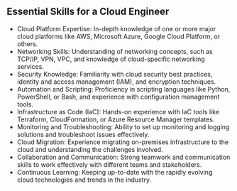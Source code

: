 
## Essential Skills for a Cloud Engineer

-   Cloud Platform Expertise: In-depth knowledge of one or more major cloud platforms like AWS, Microsoft Azure, Google Cloud Platform, or others.
-   Networking Skills: Understanding of networking concepts, such as TCP/IP, VPN, VPC, and knowledge of cloud-specific networking services.
-   Security Knowledge: Familiarity with cloud security best practices, identity and access management (IAM), and encryption techniques.
-   Automation and Scripting: Proficiency in scripting languages like Python, PowerShell, or Bash, and experience with configuration management tools.
-   Infrastructure as Code (IaC): Hands-on experience with IaC tools like Terraform, CloudFormation, or Azure Resource Manager templates.
-   Monitoring and Troubleshooting: Ability to set up monitoring and logging solutions and troubleshoot issues effectively.
-   Cloud Migration: Experience migrating on-premises infrastructure to the cloud and understanding the challenges involved.
-   Collaboration and Communication: Strong teamwork and communication skills to work effectively with different teams and stakeholders.
-   Continuous Learning: Keeping up-to-date with the rapidly evolving cloud technologies and trends in the industry.
